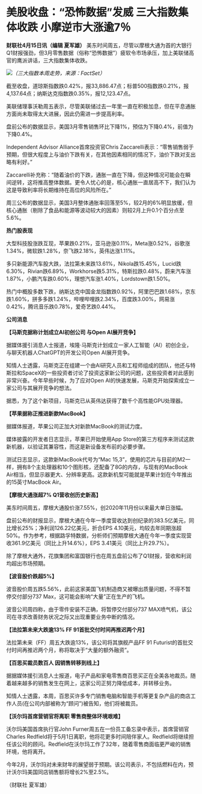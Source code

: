 # 美股收盘：“恐怖数据”发威 三大指数集体收跌 小摩逆市大涨逾7％

**财联社4月15日讯（编辑 夏军雄）**
美东时间周五，尽管以摩根大通为首的大银行Q1财报强劲，但3月零售数据（俗称“恐怖数据”）疲软令市场承压，加上美联储高官的鹰派讲话，三大指数集体收跌。

![](https://inews.gtimg.com/om_bt/OAiRE_ID1RrbmEV9kbcn5l0nvEXake1h5wTntrVQULHYYAA/1000)_（三大指数本周走势，来源：FactSet）_

截至收盘，道琼斯指数跌0.42%，报33,886.47点；标普500指数跌0.21%，报4,137.64点；纳斯达克指数跌0.35%，报12,123.47点。

美联储理事沃勒周五表示，尽管美联储过去一年里一直在积极加息，但在平息通胀方面尚未取得太大进展，因此仍需进一步提高利率。

盘前公布的数据显示，美国3月零售销售环比下降1%，预估为下降0.4%，前值为下降0.4%。

Independent Advisor Alliance首席投资官Chris
Zaccarelli表示：“零售销售弱于预期，但很大程度上与油价下跌有关，在其他因素相同的情况下，油价下跌对支出略有利好。”

Zaccarelli补充称：“随着油价的下跌，通胀一直在下降，但这种情况可能会在瞬间逆转，这将推高整体数据。更令人忧心的是，核心通胀一直居高不下，我们认为这是导致利率将长期维持在高位的风险所在。”

周三公布的数据显示，美国3月整体通胀率回落至5%，较2月的6%明显放缓，但核心通胀（剔除了食品和能源等波动较大的因素）则较2月上升0.1个百分点至5.6%。

**热门股表现**

大型科技股涨跌互现，苹果跌0.21%，亚马逊涨0.11%，Meta涨0.52%，谷歌涨1.34%，微软跌1.28%，奈飞跌2.18%，英伟达涨1.11%。

多只新能源汽车股大跌，法拉第未来跌13.61%，Nikola跌15.45%，Lucid跌6.30%，Rivian跌6.89%，Workhorse跌5.31%，特斯拉跌0.48%，蔚来汽车涨1.87%，小鹏汽车跌0.60%，理想汽车涨1.40%，Lordstown跌1.50%。

热门中概股多数下跌，纳斯达克中国金龙指数跌0.92%，阿里巴巴跌1.68%，京东跌1.60%，拼多多跌1.24%，哔哩哔哩跌2.34%，百度跌3.00%，网易涨0.42%，腾讯音乐跌0.78%，爱奇艺跌0.44%。

**公司消息**

**【马斯克据称计划成立AI初创公司 与Open AI展开竞争】**

据媒体援引消息人士报道，埃隆·马斯克计划成立一家人工智能（AI）初创企业，与聊天机器人ChatGPT的开发公司Open AI展开竞争。

知情人士透露，马斯克正在组建一个由AI研究人员和工程师组成的团队，他还与特斯拉和SpaceX的一些投资者讨论了投资这家新公司的问题，这些投资者对此感到非常兴奋。今年早些时候，为了应对Open
AI的快速发展，马斯克开始探索成立一家公司与其展开竞争的想法。

据悉，为了这个新项目，马斯克已从英伟达获得了数千个高性能GPU处理器。

**【苹果据称正推进新款MacBook】**

据媒体报道，苹果公司正加大对新款MacBook的测试力度。

媒体披露的开发者日志显示，苹果已开始使用App Store的第三方程序来测试这款新机器，以验证其兼容性，而这是新设备发布前的必要步骤。

测试日志显示，这款新MacBook代号为“Mac
15,3”，使用的芯片与目前的M2一样，拥有8个主处理器和10个图形核，还配备了8G的内存，与现有的MacBook
Air相当，但显示器更大、分辨率更高。这款新机型可能就是苹果计划在今年推出的15英寸MacBook Air。

**【摩根大通涨超7% Q1营收创历史新高】**

美东时间周五，摩根大通股价涨7.55%，创2020年11月份以来最大单日涨幅。

盘前公布的财报显示，摩根大通在今年一季度营收达到创纪录的383.5亿美元，同比增长25%；净利润126.22亿美元，折合EPS
4.10美元，均较去年同期涨超50%。作为参考，根据路孚特数据，分析师们预期摩根大通在今年一季度实现营收361.9亿美元（同比上升14.6%），EPS
3.41美元（同比上升29.7%）。

除了摩根大通外，花旗集团和富国银行也在周五盘前公布了Q1财报，营收和利润均超出市场预期。

**【波音股价跌超5%】**

波音股价周五跌5.56%，此前这家美国飞机制造商又被曝出质量问题，不得不暂停交付部分737 Max，这可能会影响“大量”正在生产的飞机。

波音公司周四称，由于零件安装不正确，将暂停交付部分737 MAX喷气机，该公司在寻求改善财务状况之际又出现重要业务中断的情况。

**【法拉第未来大跌逾13% FF 91首批交付时间再推迟两个月】**

法拉第未来（FF）周五大跌逾13%，该公司将其旗舰产品FF 91 Futurist的首批交付时间再推迟两个月，称将取决于“大量的额外融资”。

**【百思买裁员数百人 因销售转移到线上】**

据据媒体援引消息人士报道，电子产品和家电零售商百思买正在全美各地裁员。随着越来越多的销售发生在网上，这家公司正努力降低成本，并转移业务。

知情人士透露，本周，百思买许多专门销售电脑和智能手机等更复杂产品的商店工作人员(在公司内部被称为“顾问”)被告知，他们将被裁员。

**【沃尔玛首席营销官将离职 零售商整体环境艰难】**

沃尔玛美国首席执行官John Furner周五在一份员工备忘录中表示，首席营销官Charles
Redfield将于5月1日离职，他将花更多时间陪伴家人。Redfield将继续担任该公司的顾问。Redfield在沃尔玛工作了32年，随着零售商面临更严峻的销售环境，他将离开。

今年2月，沃尔玛对未来财年的展望弱于预期。该公司表示，不包括燃料在内，预计沃尔玛美国同店销售额将增长2%至2.5%。

（财联社 夏军雄）

